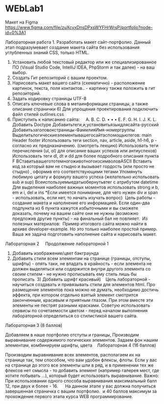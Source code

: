 # WEbLab1
Макет на Figma https://www.figma.com/file/zuXcyxDnsDPxsWYFHrWrsP/portfolio?node-id=0%3A1

Лабораторная работа 1. Разработать макет сайт-портфолио.
Данный этап подразумевает создание макета сайта без использования углубленных знаний CSS, только HTML. 
 
1) Установить любой текстовый редактор или же специализированное ПО (Visual Studio Code, IntelliJ IDEA, PhpStorm и так далее) - на ваш выбор. 
2) Создать Гит репозиторий с вашим проектом. 
3) Нарисовать макет вашего сайта (схематично) - расположение картинок, текста, поля контактов.. - картинку также положить в гит репозиторий.
4) Задать кодировку страницы UTF-8
5) Описать ключевые слова в метаинформации страницы, а также описание странички 6) Для упрощения проектирования подключить файл стилей outlines.css 
6) Приступить к написанию сайта:
 
 
A. B. C. D.
• • •
E.
F.
G. H. I.
J.
K. L.
Добавить Doctype Добавитьтеги<html>,<head>и<body>,установитьязыкдлясайта-русский Добавитьзаголовокстраницы-ФамилияИмя-номергруппы Выделитьлогическиеэлементывашегосайтаспомощьютегов:
main
Header
footer
Использовать теги section, nav, article, aside, h1-h6, p - согласно их предназначению. (смотреть лекцию)
Использовать теги перечисления (ul, ol) для описание ваших успехов или антиуспехов)
Использовать теги dl, dt и dd для более подробного описания пункта F ВСтавитьвашегототемногоживотногоизсимволовASCII
Вставить код за который вам не стыдно и вызывает гордость (или просто не стыдно) , оформив его соответствующими тегами
Упомянуть любимую цитату и формулу вашего успеха (желательно испольовать sub и sup)
Всеиспользуемыедатыобернутьвтег
<time> с атрибутом datetime
 Для выделения наиболее важных моментов использовать strong и b, em и i, del и ins
 *Если имеется понимание, для чего нужен div и span - использовать, если нет, то начать
 изучать вопрос) 
 Цель работы - создание макета и наполнение его информацией. Если один-два подпункта
 из 6 пункта кажутся избыточными и вы сможете доказать, почему на вашем сайте они не
 нужны (возможно предложив другие пункты) - на финальный бал не повлияет. 
 Из полезных материалов: 
 Пример итогового сайта можно найти в архиве developer-example. Но это только наиболее
 простой пример. Ваша же задача подготовить наполнение сайта и нарисовать макет.
 
 
 Лабораторная 2    
Продолжение лабораторной 1   
1) Добавить изображение/цвет бэкграунда 
2) Добавить стили всем элементам на странице (границы, отступы, шрифты) - опять таки, не впадать в крайность - если элемента не должен выделяться или содержится внутри другого элемента со своим стилем - не нужно прописывать ему стиль лишь бы прописать  3) Добавить шрифт красивый) 
 
Цель лабораторной - научиться создавать и привязывать стили для элементов html. Про размещение элементов пока можно не думать, необходимо достичь эффекта, при котором отдельно взятый элемент смотрится законченным, красивым и приятным глазом. При этом вместе эти элементы не пестрят разными красками. Советую использовать сервисы по сочетаемости цветом - перед началом выполнения лабораторной определиться со стилистикой вашего сайта.

Лабораторная 3 (8 баллов)  

Добавляем в наше портфолио отступы и границы, Производим выравнивание содержимого логических элементов. Задаем фон нашим элементам, комбинируем шрифты, цвета 
 
Лабораторная 4 (16 баллов)
 
 
Производим выравнивание всех элементов, располагаем их на странице так, тем способом, что вам удобен флексы, флоты. Если у вас на странице до этого все элементы шли в ряд, и в применении тех же флексов нет смысла - то добавить элемент (например галерея мест, где хотите побывать ...), который будет использовать выравнивание.
Важно: При использовании одного способа выравнивания максимальный балл 12, при двух и более - 16. 
 
 
На данном этапе у вас должна получиться завершенная страничка с вашим портфолио.  и 40 баллов максимум за прохождение первого этапа курса WEB программирование. 
